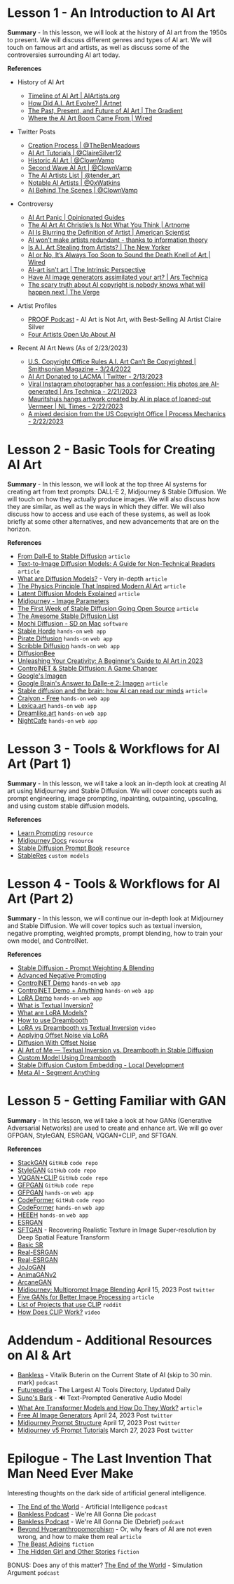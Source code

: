 # Lesson 1 - An Introduction to AI Art

**Summary** - In this lesson, we will look at the history of AI art from the 1950s to present. We will discuss different genres and types of AI art. We will touch on famous art and artists, as well as discuss some of the controversies surrounding AI art today.

**References**

- History of AI Art
  - [Timeline of AI Art | AIArtists.org](https://aiartists.org/ai-timeline-art)
  - [How Did A.I. Art Evolve? | Artnet](https://news.artnet.com/art-world/artificial-intelligence-art-history-2045520)
  - [The Past, Present, and Future of AI Art | The Gradient](https://thegradient.pub/the-past-present-and-future-of-ai-art/)
  - [Where the AI Art Boom Came From | Wired](https://www.wired.com/gallery/where-the-ai-art-boom-came-from-and-where-its-going/)

- Twitter Posts
  - [Creation Process | @TheBenMeadows](https://twitter.com/TheBenMeadows/status/1601358943741440000)
  - [AI Art Tutorials | @ClaireSilver12](https://twitter.com/ClaireSilver12/status/1611991035487346688)
  - [Historic AI Art | @ClownVamp](https://twitter.com/ClownVamp/status/1619782836650909696)
  - [Second Wave AI Art | @ClownVamp](https://twitter.com/ClownVamp/status/1624876750693105664)
  - [The AI Artists List | @tender_art](https://twitter.com/tender_art/status/1626215740251709442)
  - [Notable AI Artists | @0xWatkins](https://twitter.com/0xWatkins/status/1626238416546590720)
  - [AI Behind The Scenes | @ClownVamp](https://twitter.com/ClownVamp/status/1620485980355710977)

- Controversy
  - [AI Art Panic | Opinionated Guides](https://opguides.info/posts/aiartpanic/#the-photography-analogy)
  - [The AI Art At Christie’s Is Not What You Think | Artnome](https://www.artnome.com/news/2018/10/13/the-ai-art-at-christies-is-not-what-you-think)
  - [AI Is Blurring the Definition of Artist | American Scientist](https://www.americanscientist.org/article/ai-is-blurring-the-definition-of-artist)
  - [AI won’t make artists redundant - thanks to information theory](https://p.migdal.pl/blog/2023/02/ai-arts-information-theory/)
  - [Is A.I. Art Stealing from Artists? | The New Yorker](https://www.newyorker.com/culture/infinite-scroll/is-ai-art-stealing-from-artists)
  - [AI or No, It’s Always Too Soon to Sound the Death Knell of Art | Wired](https://www.wired.com/story/art-history-photography-painting-dalle-ai/)
  - [AI-art isn't art | The Intrinsic Perspective](https://erikhoel.substack.com/p/ai-art-isnt-art)
  - [Have AI image generators assimilated your art? | Ars Technica](https://arstechnica.com/information-technology/2022/09/have-ai-image-generators-assimilated-your-art-new-tool-lets-you-check/)
  - [The scary truth about AI copyright is nobody knows what will happen next | The Verge](https://www.theverge.com/23444685/generative-ai-copyright-infringement-legal-fair-use-training-data)

- Artist Profiles
  - [PROOF Podcast](https://podcasts.proof.xyz/artist-profile-ai-art-is-not-art-with-best-selling-ai-artist-claire-silver/) - AI Art is Not Art, with Best-Selling AI Artist Claire Silver
  - [Four Artists Open Up About AI](https://nftnow.com/features/four-artists-open-up-about-ai-and-the-future-of-their-craft/)

- Recent AI Art News (As of 2/23/2023)
  - [U.S. Copyright Office Rules A.I. Art Can’t Be Copyrighted | Smithsonian Magazine - 3/24/2022](https://www.smithsonianmag.com/smart-news/us-copyright-office-rules-ai-art-cant-be-copyrighted-180979808/)
  - [AI Art Donated to LACMA | Twitter - 2/13/2023](https://twitter.com/ClaireSilver12/status/1625214426470129664)
  - [Viral Instagram photographer has a confession: His photos are AI-generated | Ars Technica - 2/21/2023](https://arstechnica.com/information-technology/2023/02/viral-instagram-photographer-has-a-confession-his-photos-are-ai-generated/)
  - [Mauritshuis hangs artwork created by AI in place of loaned-out Vermeer | NL Times - 2/22/2023](https://nltimes.nl/2023/02/22/mauritshuis-hangs-artwork-created-ai-place-loaned-vermeer) 
  - [A mixed decision from the US Copyright Office | Process Mechanics - 2/22/2023](https://www.processmechanics.com/2023/02/22/a-mixed-decision-from-the-us-copyright-office/)

# Lesson 2 - Basic Tools for Creating AI Art

**Summary** - In this lesson, we will look at the top three AI systems for creating art from text prompts: DALL-E 2, Midjourney & Stable Diffusion. We will touch on how they actually produce images. We will also discuss how they are similar, as well as the ways in which they differ. We will also discuss how to access and use each of these systems, as well as look briefly at some other alternatives, and new advancements that are on the horizon.

**References**

- [From Dall-E to Stable Diffusion](https://tryolabs.com/blog/2022/08/31/from-dalle-to-stable-diffusion) `article`
- [Text-to-Image Diffusion Models: A Guide for Non-Technical Readers](https://www.shinyobjects.gg/blog/Text-to-Image-Diffusion-Models) `article`
- [What are Diffusion Models?](https://lilianweng.github.io/posts/2021-07-11-diffusion-models/) - Very in-depth `article`
- [The Physics Principle That Inspired Modern AI Art](https://www.wired.com/story/the-physics-principle-that-inspired-modern-ai-art/) `article`
- [Latent Diffusion Models Explained](https://www.louisbouchard.ai/latent-diffusion-models/) `article`
- [Midjourney - Image Parameters](https://web.archive.org/web/20230119150757/https://midjourney.gitbook.io/docs/imagine-parameters)
- [The First Week of Stable Diffusion Going Open Source](https://multimodal.art/news/1-week-of-stable-diffusion) `article`
- [The Awesome Stable Diffusion List](https://github.com/awesome-stable-diffusion/awesome-stable-diffusion)
- [Mochi Diffusion - SD on Mac](https://github.com/godly-devotion/MochiDiffusion) `software`
- [Stable Horde](https://stablehorde.net/) `hands-on` `web app`
- [Pirate Diffusion](https://scum.co/) `hands-on` `web app`
- [Scribble Diffusion](https://scribblediffusion.com/) `hands-on` `web app`
- [DiffusionBee](https://diffusionbee.com/)
- [Unleashing Your Creativity: A Beginner's Guide to AI Art in 2023](https://aisuite.substack.com/p/unleashing-your-creativity)
- [ControlNET & Stable Diffusion: A Game Changer](https://bootcamp.uxdesign.cc/controlnet-and-stable-diffusion-a-game-changer-for-ai-image-generation-83555cb942fc)
- [Google's Imagen](https://imagen.research.google/)
- [Google Brain's Answer to Dalle-e 2: Imagen](https://www.louisbouchard.ai/google-brain-imagen/) `article`
- [Stable diffusion and the brain: how AI can read our minds](https://levelup.gitconnected.com/stable-diffusion-and-the-brain-how-ai-can-read-our-minds-45398b395ea9) `article`
- [Craiyon - Free](https://www.craiyon.com/) `hands-on` `web app`
- [Lexica.art](https://lexica.art/aperture) `hands-on` `web app`
- [Dreamlike.art](https://dreamlike.art/create) `hands-on` `web app`
- [NightCafe](https://creator.nightcafe.studio) `hands-on` `web app`

# Lesson 3 - Tools & Workflows for AI Art (Part 1)

**Summary** - In this lesson, we will take a look an in-depth look at creating AI art using Midjourney and Stable Diffusion. We will cover concepts such as prompt engineering, image prompting, inpainting, outpainting, upscaling, and using custom stable diffusion models.

**References**

- [Learn Prompting](https://learnprompting.org/docs/Images/intro) `resource`
- [Midjourney Docs](https://docs.midjourney.com/docs) `resource`
- [Stable Diffusion Prompt Book](https://openart.ai/promptbook) `resource`
- [StableRes](https://stableres.info/) `custom models`

# Lesson 4 - Tools & Workflows for AI Art (Part 2)

**Summary** - In this lesson, we will continue our in-depth look at Midjourney and Stable Diffusion. We will cover topics such as textual inversion, negative prompting, weighted prompts, prompt blending, how to train your own model, and ControlNet.

**References**

- [Stable Diffusion - Prompt Weighting & Blending](https://stable-diffusion-art.com/fine-tune-your-ai-images-with-these-simple-prompting-techniques/)
- [Advanced Negative Prompting](https://minimaxir.com/2022/11/stable-diffusion-negative-prompt/)
- [ControlNET Demo](https://huggingface.co/spaces/hysts/ControlNet) `hands-on` `web app`
- [ControlNET Demo + Anything](https://huggingface.co/spaces/hysts/ControlNet-with-Anything-v4) `hands-on` `web app`
- [LoRA Demo](https://replicate.com/cloneofsimo/lora) `hands-on` `web app`
- [What is Textual Inversion?](https://textual-inversion.github.io/)
- [What are LoRA Models?](https://stable-diffusion-art.com/lora/)
- [How to use Dreambooth](https://stable-diffusion-art.com/dreambooth/)
- [LoRA vs Dreambooth vs Textual Inversion](https://www.youtube.com/watch?v=dVjMiJsuR5o) `video`
- [Applying Offset Noise via LoRA](https://www.reddit.com/r/StableDiffusion/comments/11exf2v/apply_offset_noise_to_any_sd_15_model_using_this/)
- [Diffusion With Offset Noise](https://www.crosslabs.org//blog/diffusion-with-offset-noise)
- [AI Art of Me — Textual Inversion vs. Dreambooth in Stable Diffusion](https://ericri.medium.com/ai-art-of-me-textual-inversion-vs-dreambooth-in-stable-diffusion-5e54bb2b881)
- [Custom Model Using Dreambooth](https://techpp.com/2022/10/10/how-to-train-stable-diffusion-ai-dreambooth/)
- [Stable Diffusion Custom Embedding - Local Development](https://techpp.com/2022/10/10/how-to-train-stable-diffusion-ai-dreambooth/)
- [Meta AI - Segment Anything](https://segment-anything.com/)

# Lesson 5 - Getting Familiar with GAN

**Summary** - In this lesson, we will take a look at how GANs (Generative Adversarial Networks) are used to create and enhance art. We will go over GFPGAN, StyleGAN, ESRGAN, VQGAN+CLIP, and SFTGAN.

**References**

- [StackGAN](https://github.com/hanzhanggit/StackGAN) `GitHub` `code repo`
- [StyleGAN](https://github.com/NVlabs/stylegan) `GitHub` `code repo`
- [VQGAN+CLIP](https://github.com/nerdyrodent/VQGAN-CLIP) `GitHub` `code repo`
- [GFPGAN](https://github.com/TencentARC/GFPGAN) `GitHub` `code repo`
- [GFPGAN](https://huggingface.co/spaces/Xintao/GFPGAN) `hands-on` `web app`
- [CodeFormer](https://github.com/sczhou/CodeFormer) `GitHub` `code repo`
- [CodeFormer](https://huggingface.co/spaces/sczhou/CodeFormer) `hands-on` `web app`
- [HEEEH](https://huggingface.co/spaces/nightfury/Image_Face_Upscale_Restoration-GFPGAN) `hands-on` `web app`
- [ESRGAN](https://github.com/xinntao/ESRGAN)
- [SFTGAN](https://github.com/xinntao/SFTGAN) - Recovering Realistic Texture in Image Super-resolution by Deep Spatial Feature Transform
- [Basic SR](https://github.com/XPixelGroup/BasicSR)
- [Real-ESRGAN](https://replicate.com/nightmareai/real-esrgan)
- [Real-ESRGAN](https://huggingface.co/spaces/akhaliq/Real-ESRGAN)
- [JoJoGAN](https://huggingface.co/spaces/akhaliq/JoJoGAN)
- [AnimaGANv2](https://huggingface.co/spaces/akhaliq/AnimeGANv2)
- [ArcaneGAN](https://huggingface.co/spaces/akhaliq/ArcaneGAN)
- [Midjourney: Multiprompt Image Blending](https://twitter.com/ChrisHeidorn/status/1647239163043803140) April 15, 2023 Post `twitter`
- [Five GANs for Better Image Processing](https://towardsdatascience.com/five-gans-for-better-image-processing-fabab88b370b) `article`
- [List of Projects that use CLIP](https://www.reddit.com/r/bigsleep/comments/tvw5js/list_of_sitesprogramsprojects_that_use_openais/) `reddit`
- [How Does CLIP Work?](https://www.youtube.com/watch?v=-b7xKWeADHQ) `video`

# Addendum - Additional Resources on AI & Art

- [Bankless](http://podcast.banklesshq.com/138-whats-next-vitalik-buterin-part-ii) - Vitalik Buterin on the Current State of AI (skip to 30 min. mark) `podcast`  
- [Futurepedia](https://www.futurepedia.io/) - The Largest AI Tools Directory, Updated Daily
- [Suno's Bark](https://github.com/suno-ai/bark) - 🔊 Text-Prompted Generative Audio Model
- [What Are Transformer Models and How Do They Work?](https://txt.cohere.com/what-are-transformer-models/) `article`
- [Free AI Image Generators](https://twitter.com/itsPaulAi/status/1650497347690852354) April 24, 2023 Post `twitter`
- [Midjourney Prompt Structure](https://twitter.com/nickfloats/status/1648052447854891008) April 17, 2023 Post `twitter`
- [Midjourney v5 Prompt Tutorials](https://twitter.com/realchasecurtis/status/1640494401343438849) March 27, 2023 Post `twitter`

# Epilogue - The Last Invention That Man Need Ever Make

Interesting thoughts on the dark side of artificial general intelligence.

  - [The End of the World](https://podcastaddict.com/episode/138244291) - Artificial Intelligence `podcast`
  - [Bankless Podcast](http://podcast.banklesshq.com/159-were-all-gonna-die-with-eliezer-yudkowsky) - We're All Gonna Die `podcast`
  - [Bankless Podcast](http://podcast.banklesshq.com/debrief-were-all-gonna-die) - We're All Gonna Die (Debrief) `podcast`
  - [Beyond Hyperanthropomorphism](https://studio.ribbonfarm.com/p/beyond-hyperanthropomorphism) - Or, why fears of AI are not even wrong, and how to make them real `article`
  - [The Beast Adjoins](https://web.archive.org/web/20211126090806/https://www.asimovs.com/assets/1/6/TheBeastAdjoins_Kosmatka.pdf) `fiction`
  - [The Hidden Girl and Other Stories](https://www.goodreads.com/book/show/52163147-the-hidden-girl-and-other-stories) `fiction`

BONUS: Does any of this matter? [The End of the World](https://podcastaddict.com/episode/138241649) - Simulation Argument `podcast`
